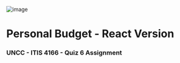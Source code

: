 ![image](https://user-images.githubusercontent.com/22895938/96959874-00d9ed80-14cf-11eb-81c2-84b165c7c15e.png)

# Personal Budget - React Version
### UNCC - ITIS 4166 - Quiz 6 Assignment
